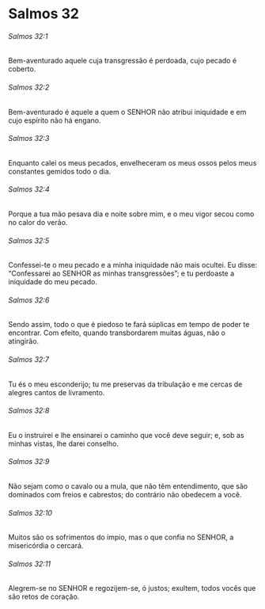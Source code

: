 # Salmos 32

###### Salmos 32:1

Bem-aventurado aquele cuja transgressão é perdoada, cujo pecado é coberto.

###### Salmos 32:2

Bem-aventurado é aquele a quem o SENHOR não atribui iniquidade e em cujo espírito não há engano.

###### Salmos 32:3

Enquanto calei os meus pecados, envelheceram os meus ossos pelos meus constantes gemidos todo o dia.

###### Salmos 32:4

Porque a tua mão pesava dia e noite sobre mim, e o meu vigor secou como no calor do verão.

###### Salmos 32:5

Confessei-te o meu pecado e a minha iniquidade não mais ocultei. Eu disse: “Confessarei ao SENHOR as minhas transgressões”; e tu perdoaste a iniquidade do meu pecado.

###### Salmos 32:6

Sendo assim, todo o que é piedoso te fará súplicas em tempo de poder te encontrar. Com efeito, quando transbordarem muitas águas, não o atingirão.

###### Salmos 32:7

Tu és o meu esconderijo; tu me preservas da tribulação e me cercas de alegres cantos de livramento.

###### Salmos 32:8

Eu o instruirei e lhe ensinarei o caminho que você deve seguir; e, sob as minhas vistas, lhe darei conselho.

###### Salmos 32:9

Não sejam como o cavalo ou a mula, que não têm entendimento, que são dominados com freios e cabrestos; do contrário não obedecem a você.

###### Salmos 32:10

Muitos são os sofrimentos do ímpio, mas o que confia no SENHOR, a misericórdia o cercará.

###### Salmos 32:11

Alegrem-se no SENHOR e regozijem-se, ó justos; exultem, todos vocês que são retos de coração.

